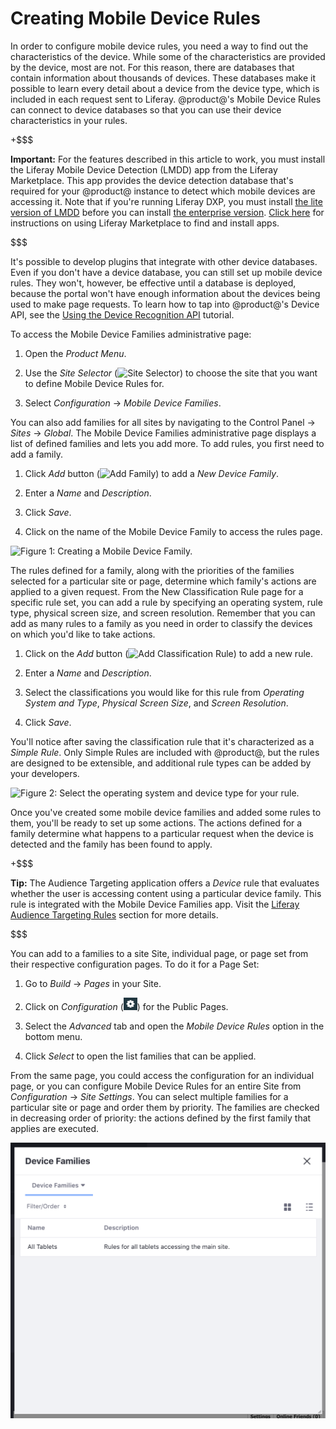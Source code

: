 # Creating Mobile Device Rules

In order to configure mobile device rules, you need a way to find out the
characteristics of the device. While some of the characteristics are provided by
the device, most are not. For this reason, there are databases that contain
information about thousands of devices. These databases make it possible to
learn every detail about a device from the device type, which is included in
each request sent to Liferay. @product@'s Mobile Device Rules can connect to
device databases so that you can use their device characteristics in your rules. 

+$$$

**Important:** For the features described in this article to work, you must 
install the Liferay Mobile Device Detection (LMDD) app from the Liferay 
Marketplace. This app provides the device detection database that's required for 
your @product@ instance to detect which mobile devices are accessing it. Note 
that if you're running Liferay DXP, you must install 
[the lite version of LMDD](https://web.liferay.com/marketplace/-/mp/application/92831494) 
before you can install 
[the enterprise version](https://web.liferay.com/marketplace/-/mp/application/35419014). 
[Click here](/discover/portal/-/knowledge_base/7-1/using-the-liferay-marketplace) 
for instructions on using Liferay Marketplace to find and install apps. 

$$$

It's possible to develop plugins that integrate with other device databases. 
Even if you don't have a device database, you can still set up mobile device
rules. They won't, however, be effective until a database is deployed, because
the portal won't have enough information about the devices being used to make
page requests. To learn how to tap into @product@'s Device API, see the
[Using the Device Recognition API](/develop/tutorials/-/knowledge_base/7-1/using-the-device-recognition-api)
tutorial.

To access the Mobile Device Families administrative page:

1.  Open the *Product Menu*.

2.  Use the *Site Selector* (![Site Selector](../../../../../images/icon-compass.png)) to choose the site that you
    want to define Mobile Device Rules for.
    
3.  Select *Configuration* &rarr; *Mobile Device Families*.

You can also add families for all sites by navigating to the Control Panel
&rarr; *Sites* &rarr; *Global*. The Mobile Device Families administrative page
displays a list of defined families and lets you add more. To add rules, you 
first need to add a family.

1.  Click *Add* button (![Add Family](../../../../../images/icon-add.png)) to 
    add a *New Device Family*.

2.  Enter a *Name* and *Description*.

3.  Click *Save*.

4.  Click on the name of the Mobile Device Family to access the rules page.

![Figure 1: Creating a Mobile Device Family.](../../../../../images/mobile-device-families.png)

The rules defined for a family, along with the priorities of the families
selected for a particular site or page, determine which family's actions are
applied to a given request. From the New Classification Rule page for a
specific rule set, you can add a rule by specifying an operating system, rule
type, physical screen size, and screen resolution. Remember that you can add as
many rules to a family as you need in order to classify the devices on which
you'd like to take actions.

1.  Click on the *Add* button (![Add Classification Rule](../../../../../images/icon-add.png)) to add a new rule.

2.  Enter a *Name* and *Description*.

3.  Select the classifications you would like for this rule from *Operating 
    System and Type*, *Physical Screen Size*, and *Screen Resolution*.

4.  Click *Save*.

You'll notice after saving the classification rule that it's characterized as a 
*Simple Rule*. Only Simple Rules are included with @product@, but the rules 
are designed to be extensible, and additional rule types can be added by your 
developers.

![Figure 2: Select the operating system and device type for your rule.](../../../../../images/mobile-device-editing-rule.png)

Once you've created some mobile device families and added some rules to them,
you'll be ready to set up some actions. The actions defined for a family
determine what happens to a particular request when the device is detected and
the family has been found to apply.

+$$$

**Tip:** The Audience Targeting application offers a *Device* rule that
evaluates whether the user is accessing content using a particular device
family. This rule is integrated with the Mobile Device Families app. Visit
the [Liferay Audience Targeting Rules](/discover/portal/-/knowledge_base/7-1/liferay-audience-targeting-rules#device)
section for more details.

$$$

You can add to a families to a site Site, individual page, or page set 
from their respective configuration pages. To do it for a Page Set:

1.  Go to *Build* &rarr; *Pages* in your Site.

2.  Click on *Configuration* 
    (![Configure](../../../../../../images/icon-page-gear.png)) for the Public 
    Pages.
    
3.  Select the *Advanced* tab and open the *Mobile Device Rules* option in the
    bottom menu.

4.  Click *Select* to open the list families that can be applied.

From the same page, you could access the configuration for an individual page, 
or you can configure Mobile Device Rules for an entire Site from *Configuration* &rarr; *Site Settings*. You can select multiple families for a 
particular site or page and order them by priority. The families are checked in 
decreasing order of priority: the actions defined by the first family that 
applies are executed.

![Figure 3: You can select a mobile device family to apply for a site or page.](../../../../../../images/mobile-device-selection.png)

